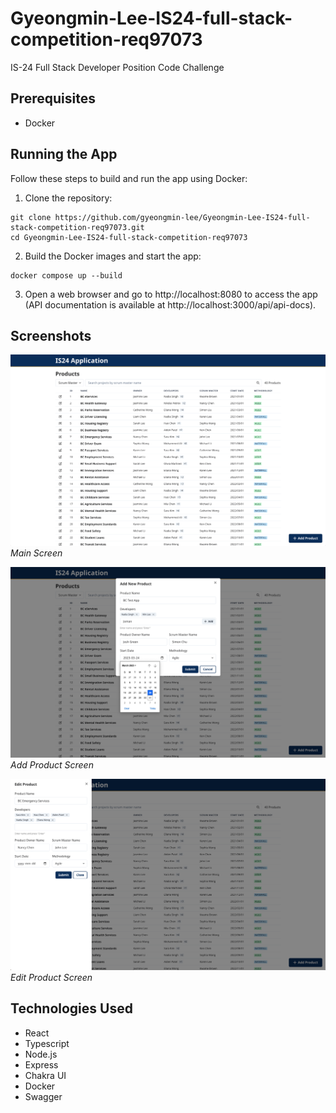 # Gyeongmin-Lee-IS24-full-stack-competition-req97073

IS-24 Full Stack Developer Position Code Challenge

## Prerequisites

- Docker

## Running the App

Follow these steps to build and run the app using Docker:

1. Clone the repository:

```
git clone https://github.com/gyeongmin-lee/Gyeongmin-Lee-IS24-full-stack-competition-req97073.git
cd Gyeongmin-Lee-IS24-full-stack-competition-req97073
```

2. Build the Docker images and start the app:

```
docker compose up --build
```

3. Open a web browser and go to http://localhost:8080 to access the app (API documentation is available at http://localhost:3000/api/api-docs).

## Screenshots
![Main Screen](./.github/screenshots/01_main.png?raw=true "Main Screen")
*Main Screen*

![Add Product Screen](./.github/screenshots/02_add.png?raw=true "Add Screen")
*Add Product Screen*

![Edit Product Screen](./.github/screenshots/03_edit.png?raw=true "Edit Screen")
*Edit Product Screen*

## Technologies Used

- React
- Typescript
- Node.js
- Express
- Chakra UI
- Docker
- Swagger
